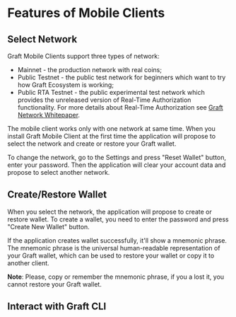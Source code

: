 # Features of Mobile Clients

## Select Network

Graft Mobile Clients support three types of network:
*  Mainnet - the production network with real coins;
*  Public Testnet - the public test network for beginners which want to try 
how Graft Ecosystem is working;
*  Public RTA Testnet - the public experimental test network which provides 
the unreleased version of Real-Time Authorization functionality. For more 
details about Real-Time Authorization see 
[Graft Network Whitepaper](https://www.graft.network/wp-content/uploads/2017/09/Graft-1.1.pdf).

The mobile client works only with one network at same time. When you install 
Graft Mobile Client at the first time the application will propose to select 
the network and create or restore your Graft wallet.

To change the network, go to the Settings and press "Reset Wallet" button, 
enter your password. Then the application will clear your account data and 
propose to select another network.

## Create/Restore Wallet

When you select the network, the application will propose to create or restore 
wallet. To create a wallet, you need to enter the password and press "Create 
New Wallet" button. 

If the application creates wallet successfully, it'll show a mnemonic phrase. 
The mnemonic phrase is the universal human-readable representation of your 
Graft wallet, which can be used to restore your wallet or copy it to another 
client. 

**Note**: Please, copy or remember the mnemonic phrase, if you a lost it, 
you cannot restore your Graft wallet.



## Interact with Graft CLI
